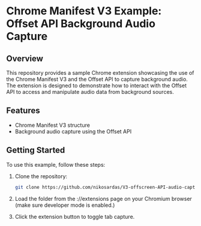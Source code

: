 # Chrome Manifest V3 Example: Offset API Background Audio Capture

## Overview

This repository provides a sample Chrome extension showcasing the use of the Chrome Manifest V3 and the Offset API to capture background audio. The extension is designed to demonstrate how to interact with the Offset API to access and manipulate audio data from background sources.

## Features

- Chrome Manifest V3 structure
- Background audio capture using the Offset API
 
## Getting Started

To use this example, follow these steps:

1. Clone the repository:

   ```bash
   git clone https://github.com/nikosardas/V3-offscreen-API-audio-capture-example.git
2. Load the folder from the ://extensions page on your Chromium browser (make sure developer mode is enabled.)
3. Click the extension button to toggle tab capture.
